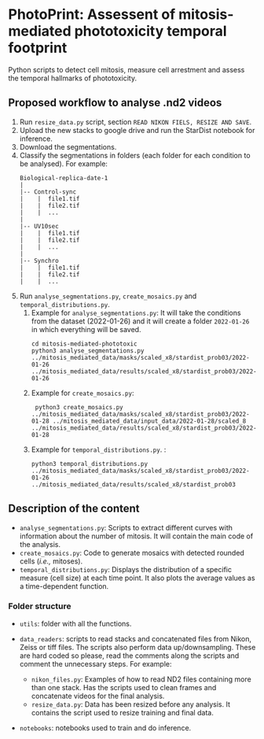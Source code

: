 # PhotoPrint: Assessent of mitosis-mediated phototoxicity temporal footprint

Python scripts to detect cell mitosis, measure cell arrestment and assess the temporal hallmarks of phototoxicity.

## Proposed workflow to analyse .nd2 videos
1. Run `resize_data.py` script, section `READ NIKON FIELS, RESIZE AND SAVE`.
2. Upload the new stacks to google drive and run the StarDist notebook for inference. 
3. Download the segmentations.
4. Classify the segmentations in folders (each folder for each condition to be analysed). For example:
   ```
   Biological-replica-date-1
   |
   |-- Control-sync
   |    |  file1.tif
   |    |  file2.tif
   |    |  ...
   |
   |-- UV10sec
   |    |  file1.tif
   |    |  file2.tif
   |    |  ...
   |
   |-- Synchro
   |    |  file1.tif
   |    |  file2.tif
   |    |  ...
   ```
5. Run `analyse_segmentations.py`, `create_mosaics.py` and `temporal_distributions.py`. 
   1. Example for `analyse_segmentations.py`: It will take the conditions from the dataset (2022-01-26) and it will create a folder `2022-01-26` in which everything will be saved.
      ```
      cd mitosis-mediated-phototoxic
      python3 analyse_segmentations.py ../mitosis_mediated_data/masks/scaled_x8/stardist_prob03/2022-01-26 ../mitosis_mediated_data/results/scaled_x8/stardist_prob03/2022-01-26
      ```
   2. Example for `create_mosaics.py`:
      ```
       python3 create_mosaics.py ../mitosis_mediated_data/masks/scaled_x8/stardist_prob03/2022-01-28 ../mitosis_mediated_data/input_data/2022-01-28/scaled_8 ../mitosis_mediated_data/results/scaled_x8/stardist_prob03/2022-01-28
      ```
   3. Example for `temporal_distributions.py`. :
      ```
      python3 temporal_distributions.py ../mitosis_mediated_data/masks/scaled_x8/stardist_prob03/2022-01-26 ../mitosis_mediated_data/results/scaled_x8/stardist_prob03
      ```
## Description of the content

- `analyse_segmentations.py`: Scripts to extract different curves with information about the number of mitosis. It will contain the main code of the analysis. 
- `create_mosaics.py`: Code to generate mosaics with detected rounded cells (*i.e.,* mitoses).
- `temporal_distributions.py`: Displays the distribution of a specific measure (cell size) at each time point. It also plots the average values as a time-dependent function. 

### Folder structure
- `utils`: folder with all the functions.
- `data_readers`: scripts to read stacks and concatenated files from Nikon, Zeiss or tiff files. The scripts also perform data up/downsampling. These are hard coded so please, read the comments along the scripts and comment the unnecessary steps. 
For example:
   - `nikon_files.py`: Examples of how to read ND2 files containing more than one stack. Has the scripts used to clean frames and concatenate videos for the final analysis.
   - `resize_data.py`: Data has been resized before any analysis. It contains the script used to resize training and final data.

- `notebooks`: notebooks used to train and do inference.
